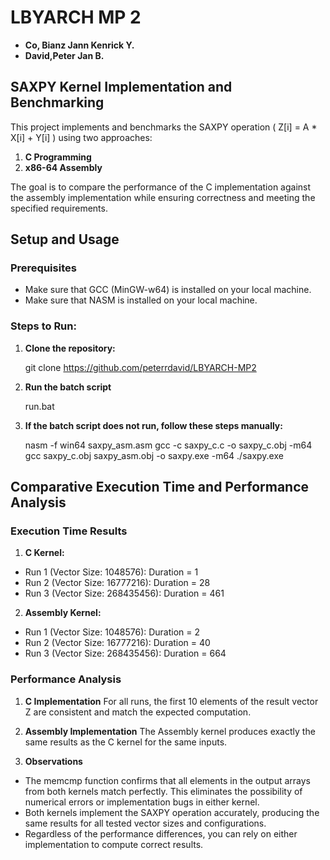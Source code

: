 # LBYARCH MP 2
- **Co, Bianz Jann Kenrick Y.**
- **David,Peter Jan B.**

## SAXPY Kernel Implementation and Benchmarking
This project implements and benchmarks the SAXPY operation \( Z[i] = A * X[i] + Y[i] \) using two approaches:
1. **C Programming**
2. **x86-64 Assembly**

The goal is to compare the performance of the C implementation against the assembly implementation while ensuring correctness and meeting the specified requirements.

## Setup and Usage
### Prerequisites
- Make sure that GCC (MinGW-w64) is installed on your local machine.
- Make sure that NASM is installed on your local machine.

### Steps to Run:
1. **Clone the repository:**

    git clone https://github.com/peterrdavid/LBYARCH-MP2

2. **Run the batch script**

    run.bat

3. **If the batch script does not run, follow these steps manually:**

    nasm -f win64 saxpy_asm.asm
     gcc -c saxpy_c.c -o saxpy_c.obj -m64
     gcc saxpy_c.obj saxpy_asm.obj -o saxpy.exe -m64
     ./saxpy.exe

## Comparative Execution Time and Performance Analysis
### Execution Time Results
1. **C Kernel:**
- Run 1 (Vector Size: 1048576): Duration = 1
- Run 2 (Vector Size: 16777216): Duration = 28
- Run 3 (Vector Size: 268435456): Duration = 461

2. **Assembly Kernel:**
- Run 1 (Vector Size: 1048576): Duration = 2
- Run 2 (Vector Size: 16777216): Duration = 40
- Run 3 (Vector Size: 268435456): Duration = 664

### Performance Analysis
1. **C Implementation**
    For all runs, the first 10 elements of the result vector Z are consistent and match the expected computation.

2. **Assembly Implementation**
    The Assembly kernel produces exactly the same results as the C kernel for the same inputs.

3. **Observations**
- The memcmp function confirms that all elements in the output arrays from both kernels match perfectly. This eliminates the possibility of numerical errors or implementation bugs in either kernel.
- Both kernels implement the SAXPY operation accurately, producing the same results for all tested vector sizes and configurations.
- Regardless of the performance differences, you can rely on either implementation to compute correct results.





